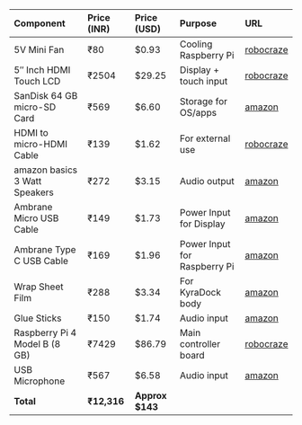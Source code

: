| Component | Price (INR) | Price (USD) | Purpose | URL |
| :--- | :--- | :--- | :--- | :--- |
| 5V Mini Fan | ₹80 | $0.93 | Cooling Raspberry Pi | [robocraze](https://robocraze.com/products/5v-mini-fan-for-raspberry-pi?variant=40192541982873) |
| 5″ Inch HDMI Touch LCD | ₹2504 | $29.25 | Display + touch input | [robocraze](https://robocraze.com/products/5-inch-lcd-hdmi-touch-screen-display-tft-lcd-panel-module?variant=40193802895513) |
| SanDisk 64 GB micro-SD Card | ₹569 | $6.60 | Storage for OS/apps | [amazon](https://amzn.in/d/4g1hGiB) |
| HDMI to micro-HDMI Cable | ₹139 | $1.62 | For external use | [robocraze](https://robocraze.com/products/hdmi-to-micro-hdmi-cable?variant=40193636597913) |
| amazon basics 3 Watt Speakers | ₹272 | $3.15 | Audio output | [amazon](https://amzn.in/d/egND9wG) |
| Ambrane Micro USB Cable | ₹149 | $1.73 | Power Input for Display | [amazon](https://amzn.in/d/fEbwvcv) |
| Ambrane Type C USB Cable | ₹169 | $1.96 | Power Input for Raspberry Pi | [amazon](https://amzn.in/d/1RGyZ3g) |
| Wrap Sheet Film | ₹288 | $3.34 | For KyraDock body | [amazon](https://amzn.in/d/ezTv9b7) |
| Glue Sticks | ₹150 | $1.74 | Audio input | [amazon](https://amzn.in/d/bpFMA49) |
| Raspberry Pi 4 Model B (8 GB) | ₹7429 | $86.79 | Main controller board | [robocraze](https://robocraze.com/products/raspberry-pi-4-model-b-8-gb-ram?variant=40193825308825) |
| USB Microphone | ₹567 | $6.58 | Audio input | [amazon](https://amzn.in/d/2ZB8z9S) |
| **Total** | **₹12,316** | **Approx $143** | | |
